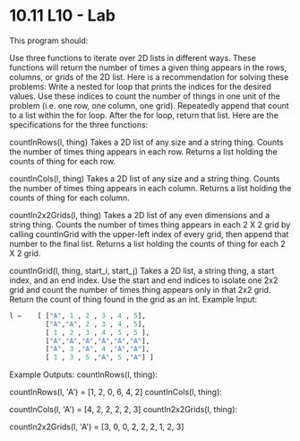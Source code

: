 # 10.11 L10 - Lab

This program should:

Use three functions to iterate over 2D lists in different ways. These functions will return the number of times a given thing appears in the rows, columns, or grids of the 2D list. Here is a recommendation for solving these problems:
Write a nested for loop that prints the indices for the desired values.
Use these indices to count the number of things in one unit of the problem (i.e. one row, one column, one grid).
Repeatedly append that count to a list within the for loop. After the for loop, return that list.
Here are the specifications for the three functions:

countInRows(l, thing)
Takes a 2D list of any size and a string thing.
Counts the number of times thing appears in each row.
Returns a list holding the counts of thing for each row.

countInCols(l, thing)
Takes a 2D list of any size and a string thing.
Counts the number of times thing appears in each column.
Returns a list holding the counts of thing for each column.

countIn2x2Grids(l, thing)
Takes a 2D list of any even dimensions and a string thing.
Counts the number of times thing appears in each 2 X 2 grid by calling countInGrid with the upper-left index of every grid, then append that number to the final list.
Returns a list holding the counts of thing for each 2 X 2 grid.

countInGrid(l, thing, start_i, start_j)
Takes a 2D list, a string thing, a start index, and an end index.
Use the start and end indices to isolate one 2x2 grid and count the number of times thing appears only in that 2x2 grid.
Return the count of thing found in the grid as an int.
Example Input:

```python
l =    [ ["A", 1 , 2 , 3 , 4 , 5],
         ["A","A", 2 , 3 , 4 , 5],
         [ 1 , 2 , 3 , 4 , 5 , 5 ],
         ["A","A","A","A","A","A"],
         ["A", 3 ,"A", 4 ,"A","A"],
         [ 1 , 3 , 5 ,"A", 5 ,"A"] ]

```

Example Outputs:
countInRows(l, thing):

countInRows(l, 'A') = [1, 2, 0, 6, 4, 2]
countInCols(l, thing):

countInCols(l, 'A') = [4, 2, 2, 2, 2, 3]
countIn2x2Grids(l, thing):

countIn2x2Grids(l, 'A') = [3, 0, 0, 2, 2, 2, 1, 2, 3]
